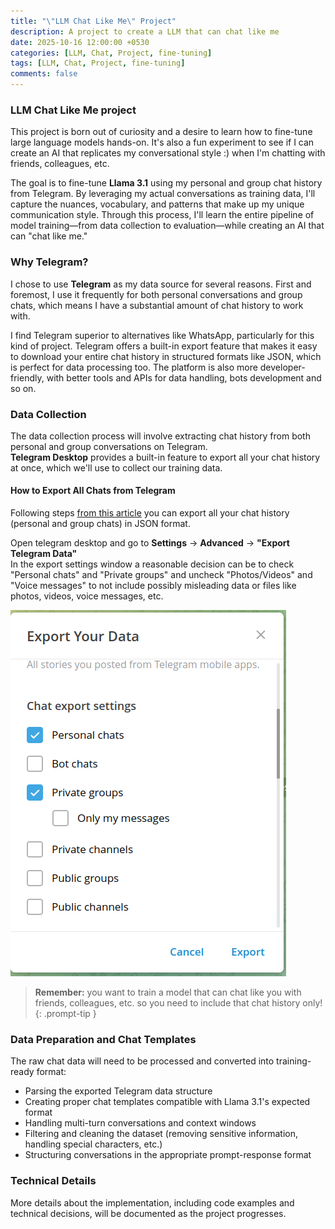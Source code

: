 ```yaml
---
title: "\"LLM Chat Like Me\" Project"
description: A project to create a LLM that can chat like me
date: 2025-10-16 12:00:00 +0530
categories: [LLM, Chat, Project, fine-tuning]
tags: [LLM, Chat, Project, fine-tuning]
comments: false
---
```


### LLM Chat Like Me project

This project is born out of curiosity and a desire to learn how to fine-tune large language models hands-on. It's also a fun experiment to see if I can create an AI that replicates my conversational style :) when I'm chatting with friends, colleagues, etc.

The goal is to fine-tune **Llama 3.1** using my personal and group chat history from Telegram. By leveraging my actual conversations as training data, I'll capture the nuances, vocabulary, and patterns that make up my unique communication style. Through this process, I'll learn the entire pipeline of model training—from data collection to evaluation—while creating an AI that can "chat like me."

### Why Telegram?

I chose to use **Telegram** as my data source for several reasons. First and foremost, I use it frequently for both personal conversations and group chats, which means I have a substantial amount of chat history to work with. 

I find Telegram superior to alternatives like WhatsApp, particularly for this kind of project. Telegram offers a built-in export feature that makes it easy to download your entire chat history in structured formats like JSON, which is perfect for data processing too. The platform is also more developer-friendly, with better tools and APIs for data handling, bots development and so on.  





### Data Collection

The data collection process will involve extracting chat history from both personal and group conversations on Telegram.  
**Telegram Desktop** provides a built-in feature to export all your chat history at once, which we'll use to collect our training data.

#### How to Export All Chats from Telegram

Following steps [from this article](https://www.androidpolice.com/telegram-export-chats-groups-channels-images/) you can export all your chat history (personal and group chats) in JSON format.


Open telegram desktop and go to **Settings** -> **Advanced** -> **"Export Telegram Data"**   
In the export settings window a reasonable decision can be to check "Personal chats" and "Private groups" and uncheck "Photos/Videos" and "Voice messages" to not include possibly misleading data or files like photos, videos, voice messages, etc.  

![Telegram Export Settings](/assets/images/exports-telegram.png)
> **Remember:** you want to train a model that can chat like you with friends, colleagues, etc. so you need to include that chat history only!
{: .prompt-tip }


### Data Preparation and Chat Templates

The raw chat data will need to be processed and converted into training-ready format:
- Parsing the exported Telegram data structure
- Creating proper chat templates compatible with Llama 3.1's expected format
- Handling multi-turn conversations and context windows
- Filtering and cleaning the dataset (removing sensitive information, handling special characters, etc.)
- Structuring conversations in the appropriate prompt-response format

### Technical Details

More details about the implementation, including code examples and technical decisions, will be documented as the project progresses.
